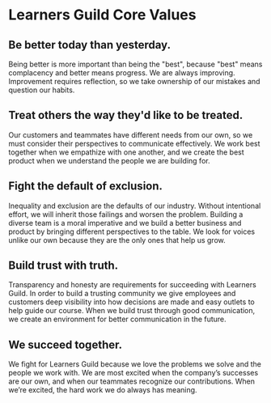 # Learners Guild Core Values

## Be better today than yesterday.

Being better is more important than being the "best", because "best" means complacency and better means progress. We are always improving. Improvement requires reflection, so we take ownership of our mistakes and question our habits.

## Treat others the way they'd like to be treated.

Our customers and teammates have different needs from our own, so we must consider their  perspectives to communicate effectively. We work best together when we empathize with one another, and we create the best product when we understand the people we are building for.

## Fight the default of exclusion.

Inequality and exclusion are the defaults of our industry. Without intentional effort, we will inherit those failings and worsen the problem. Building a diverse team is a moral imperative and we build a better business and product by bringing different perspectives to the table. We look for voices unlike our own because they are the only ones that help us grow.

## Build trust with truth.

Transparency and honesty are requirements for succeeding with Learners Guild. In order to build a trusting community we give employees and customers deep visibility into how decisions are made and easy outlets to help guide our course. When we build trust through good communication, we create an environment for better communication in the future.

## We succeed together.

We fight for Learners Guild because we love the problems we solve and the people we work with. We are most excited when the company’s successes are our own, and when our teammates recognize our contributions. When we’re excited, the hard work we do always has meaning.
